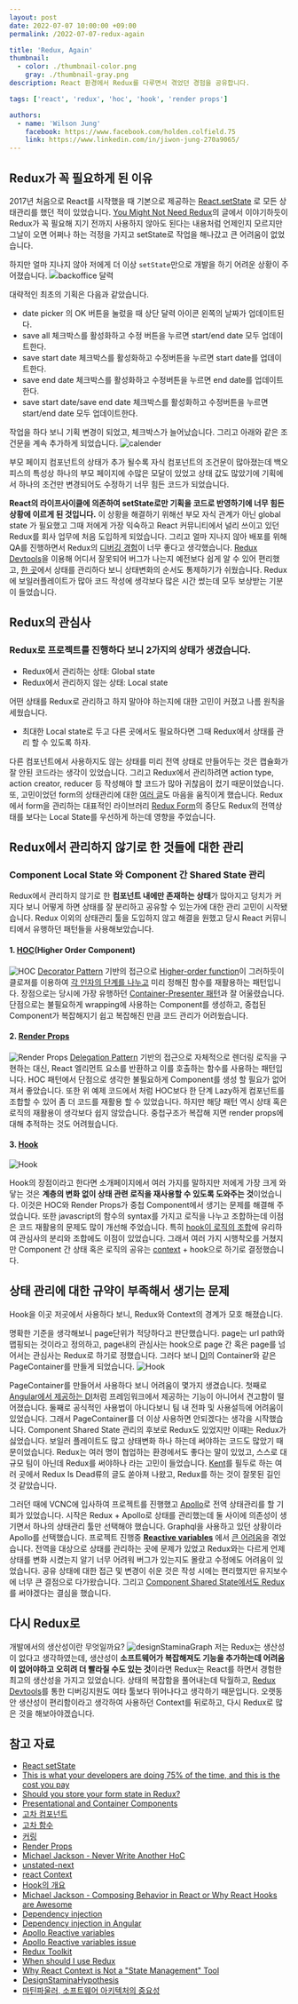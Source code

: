 ```yaml
---
layout: post
date: 2022-07-07 10:00:00 +09:00
permalink: /2022-07-07-redux-again

title: 'Redux, Again'
thumbnail:
  - color: ./thumbnail-color.png
    gray: ./thumbnail-gray.png
description: React 환경에서 Redux를 다루면서 겪었던 경험을 공유합니다.

tags: ['react', 'redux', 'hoc', 'hook', 'render props']

authors:
  - name: 'Wilson Jung'
    facebook: https://www.facebook.com/holden.colfield.75
    link: https://www.linkedin.com/in/jiwon-jung-270a9065/
---
```


## Redux가 꼭 필요하게 된 이유

2017년 처음으로 React를 시작했을 때 기본으로 제공하는 [React.setState](https://ko.reactjs.org/docs/faq-state.html#what-does-setstate-do) 로 모든 상태관리를 했던 적이 있었습니다. [You Might Not Need Redux](https://medium.com/@dan_abramov/you-might-not-need-redux-be46360cf367)의 글에서 이야기하듯이 Redux가 꼭 필요해 지기 전까지 사용하지 않아도 된다는 내용처럼 언제인지 모르지만 그날이 오면 어쩌나 하는 걱정을 가지고 setState로 작업을 해나갔고 큰 어려움이 없었습니다.

하지만 얼마 지나지 않아 저에게 더 이상 `setState`만으로 개발을 하기 어려운 상황이 주어졌습니다.
![backoffice 달력](./calendar.png)

대략적인 최초의 기획은 다음과 같았습니다.

- date picker 의 OK 버튼을 눌렀을 때 상단 달력 아이콘 왼쪽의 날짜가 업데이트된다.
- save all 체크박스를 활성화하고 수정 버튼을 누르면 start/end date 모두 업데이트한다.
- save start date 체크박스를 활성화하고 수정버튼을 누르면 start date를 업데이트한다.
- save end date 체크박스를 활성화하고 수정버튼을 누르면 end date를 업데이트 한다.
- save start date/save end date 체크박스를 활성화하고 수정버튼을 누르면 start/end date 모두 업데이트한다.

작업을 하다 보니 기획 변경이 되었고, 체크박스가 늘어났습니다. 그리고 아래와 같은 조건문을 계속 추가하게 되었습니다.
![calender](./code1.png)

부모 페이지 컴포넌트의 상태가 추가 될수록 자식 컴포넌트의 조건문이 많아졌는데 백오피스의 특성상 하나의 부모 페이지에 수많은 모달이 있었고 상태 값도 많았기에 기획에서 하나의 조건만 변경되어도 수정하기 너무 힘든 코드가 되었습니다.

**React의 라이프사이클에 의존하여 setState로만 기획을 코드로 반영하기에 너무 힘든 상황에 이르게 된 것입니다.** 이 상황을 해결하기 위해선 부모 자식 관계가 아닌 global state 가 필요했고 그때 저에게 가장 익숙하고 React 커뮤니티에서 널리 쓰이고 있던 Redux를 회사 업무에 처음 도입하게 되었습니다. 그리고 얼마 지나지 않아 배포를 위해 QA를 진행하면서 Redux의 [디버깅 경험](https://coralogix.com/blog/this-is-what-your-developers-are-doing-75-of-the-time-and-this-is-the-cost-you-pay/)이 너무 좋다고 생각했습니다. [Redux Devtools](https://chrome.google.com/webstore/detail/redux-devtools/lmhkpmbekcpmknklioeibfkpmmfibljd?hl=ko)을 이용해 어디서 잘못되어 버그가 나는지 예전보다 쉽게 알 수 있어 편리했고, [한 곳](https://redux.js.org/understanding/thinking-in-redux/three-principles#single-source-of-truth)에서 상태를 관리하다 보니 상태변화의 순서도 통제하기가 쉬웠습니다. Redux에 보일러플레이트가 많아 코드 작성에 생각보다 많은 시간 썼는데 모두 보상받는 기분이 들었습니다.

## Redux의 관심사

### Redux로 프로젝트를 진행하다 보니 2가지의 상태가 생겼습니다.

- Redux에서 관리하는 상태: Global state
- Redux에서 관리하지 않는 상태: Local state

어떤 상태를 Redux로 관리하고 하지 말아야 하는지에 대한 고민이 커졌고 나름 원칙을 세웠습니다.

- 최대한 Local state로 두고 다른 곳에서도 필요하다면 그때 Redux에서 상태를 관리 할 수 있도록 하자.

다른 컴포넌트에서 사용하지도 않는 상태를 미리 전역 상태로 만들어두는 것은 캡슐화가 잘 안된 코드라는 생각이 있었습니다. 그리고 Redux에서 관리하려면 action type, action creator, reducer 등 작성해야 할 코드가 많아 귀찮음이 컸기 때문이었습니다. 또, 고민이었던 form의 상태관리에 대한 [여러 글](https://goshacmd.com/should-i-put-form-state-into-redux/)도 마음을 움직이게 했습니다. Redux에서 form을 관리하는 대표적인 라이브러리 [Redux Form](https://redux-form.com/8.3.0/)의 중단도 Redux의 전역상태를 보다는 Local State를 우선하게 하는데 영향을 주었습니다.

## Redux에서 관리하지 않기로 한 것들에 대한 관리

### Component Local State 와 Component 간 Shared State 관리

Redux에서 관리하지 않기로 한 **컴포넌트 내에만 존재하는 상태**가 많아지고 덩치가 커지다 보니 어떻게 하면 상태를 잘 분리하고 공유할 수 있는가에 대한 관리 고민이 시작됐습니다. Redux 이외의 상태관리 툴을 도입하지 않고 해결을 원했고 당시 React 커뮤니티에서 유행하던 패턴들을 사용해보았습니다.

#### 1. [HOC](https://ko.reactjs.org/docs/higher-order-components.html#gatsby-focus-wrapper)(Higher Order Component)

![HOC](./hoc.png)
[Decorator Pattern](https://en.wikipedia.org/wiki/Decorator_pattern) 기반의 접근으로 [Higher-order function](https://ko.wikipedia.org/wiki/%EA%B3%A0%EC%B0%A8_%ED%95%A8%EC%88%98)이 그러하듯이 클로져를 이용하여 [각 인자의 단계를 나누고](https://ko.wikipedia.org/wiki/%EC%BB%A4%EB%A7%81) 미리 정해진 함수를 재활용하는 패턴입니다.
장점으로는 당시에 가장 유행하던 [Container-Presenter 패턴](https://medium.com/@dan_abramov/smart-and-dumb-components-7ca2f9a7c7d0)과 잘 어울렸습니다. 단점으로는 불필요하게 wrapping에 사용하는 Component를 생성하고, 중첩된 Component가 복잡해지기 쉽고 복잡해진 만큼 코드 관리가 어려웠습니다.

#### 2. [Render Props](https://ko.Reactjs.org/docs/render-props.html)

![Render Props](./render_props.png)
[Delegation Pattern](https://en.wikipedia.org/wiki/Delegation_pattern) 기반의 접근으로 자체적으로 렌더링 로직을 구현하는 대신, React 엘리먼트 요소를 반환하고 이를 호출하는 함수를 사용하는 패턴입니다. HOC 패턴에서 단점으로 생각한 불필요하게 Component를 생성 할 필요가 없어져서 좋았습니다. 또한 위 예제 코드에서 처럼 HOC보다 한 단계 Lazy하게 컴포넌트를 조합할 수 있어 좀 더 코드를 재활용 할 수 있었습니다. 하지만 해당 패턴 역시 상태 혹은 로직의 재활용이 생각보다 쉽지 않았습니다. 중첩구조가 복잡해 지면 render props에 대해 추적하는 것도 어려웠습니다.

#### 3. [Hook](https://ko.reactjs.org/docs/hooks-intro.html)

![Hook](./code6.png)

Hook의 장점이라고 한다면 소개페이지에서 여러 가지를 말하지만 저에게 가장 크게 와닿는 것은 **계층의 변화 없이 상태 관련 로직을 재사용할 수 있도록 도와주는 것**이었습니다. 이것은 HOC와 Render Props가 중첩 Component에서 생기는 문제를 해결해 주었습니다. 또한 javascript의 함수의 syntax를 가지고 로직을 나누고 조합하는데 이점은 코드 재활용의 문제도 많이 개선해 주었습니다. 특히 [hook이 로직의 조합](https://youtu.be/nUzLlHFVXx0)에 유리하여 관심사의 분리와 조합에도 이점이 있었습니다. 그래서 여러 가지 시행착오를 거쳤지만 Component 간 상태 혹은 로직의 공유는 [context](https://ko.reactjs.org/docs/context.html) + hook으로 하기로 결정했습니다.

## 상태 관리에 대한 규약이 부족해서 생기는 문제

Hook을 이곳 저곳에서 사용하다 보니, Redux와 Context의 경계가 모호 해졌습니다.

명확한 기준을 생각해보니 page단위가 적당하다고 판단했습니다. page는 url path와 맵핑되는 것이라고 정의하고, page내의 관심사는 hook으로 page 간 혹은 page를 넘어서는 관심사는 Redux로 하기로 정했습니다. 그러다 보니 [DI](https://en.wikipedia.org/wiki/Dependency_injection)의 Container와 같은 PageContainer를 만들게 되었습니다.
![Hook](./code7.png)

PageContainer를 만들어서 사용하다 보니 어려움이 몇가지 생겼습니다. 첫째로 [Angular에서 제공하는 DI](https://angular.io/guide/dependency-injection)처럼 프레임워크에서 제공하는 기능이 아니어서 견고함이 떨어졌습니다. 둘째로 공식적인 사용법이 아니다보니 팀 내 전파 및 사용설득에 어려움이 있었습니다. 그래서 PageContainer를 더 이상 사용하면 안되겠다는 생각을 시작했습니다.
Component Shared State 관리의 후보로 Redux도 있었지만 이때는 Redux가 싫었습니다. 보일러 플레이트도 많고 상태변화 하나 하는데 써야하는 코드도 많았기 때문이었습니다. Redux는 여러 명이 협업하는 환경에서도 좋다는 말이 있었고, 스스로 대규모 팀이 아닌데 Redux를 써야하나 라는 고민이 들었습니다. [Kent](https://twitter.com/kentcdodds)를 필두로 하는 여러 곳에서 Redux Is Dead류의 글도 쏟아져 나왔고, Redux를 하는 것이 잘못된 길인 것 같았습니다.

그러던 때에 VCNC에 입사하여 프로젝트를 진행했고 [Apollo](https://www.apollographql.com/)로 전역 상태관리를 할 기회가 있었습니다. 시작은 Redux + Apollo로 상태를 관리했는데 둘 사이에 의존성이 생기면서 하나의 상태관리 툴만 선택해야 했습니다. Graphql을 사용하고 있던 상황이라 Apollo를 선택했습니다. 프로젝트 진행중 **[Reactive variables](https://www.apollographql.com/docs/react/local-state/reactive-variables/)** 에서 [큰 어려움](https://github.com/apollographql/apollo-client/commit/412bb4d5b84dd9d011b3fbd93138ee4b44815f7c)을 겪었습니다. 전역을 대상으로 상태를 관리하는 곳에 문제가 있었고 Redux와는 다르게 언제 상태를 변화 시켰는지 알기 너무 어려워 버그가 있는지도 몰랐고 수정에도 어려움이 있었습니다. 공유 상태에 대한 접근 및 변경이 쉬운 것은 작성 시에는 편리했지만 유지보수에 너무 큰 결점으로 다가왔습니다. 그리고 [Component Shared State에서도 Redux](https://redux.js.org/faq/general#when-should-i-use-redux)를 써야겠다는 결심을 했습니다.

## 다시 Redux로

개발에서의 생산성이란 무엇일까요?
![designStaminaGraph](./designStaminaGraph.png)
저는 Redux는 생산성이 없다고 생각하였는데,
생산성이 **소프트웨어가 복잡해져도 기능을 추가하는데 어려움이 없어야하고 오히려 더 빨라질 수도 있는 것**이라면 Redux는 React를 하면서 경험한 최고의 생산성을 가지고 있었습니다.
상태의 복잡함을 풀어내는데 탁월하고, [Redux Devtools](https://chrome.google.com/webstore/detail/redux-devtools/lmhkpmbekcpmknklioeibfkpmmfibljd?hl=ko)를 통한 디버깅지원도 여타 툴보다 뛰어나다고 생각하기 때문입니다.
오랫동안 생산성이 편리함이라고 생각하여 사용하던 Context를 뒤로하고, 다시 Redux로 많은 것을 해보아야겠습니다.

## 참고 자료

- [React setState](https://ko.reactjs.org/docs/faq-state.html#what-does-setstate-do)
- [This is what your developers are doing 75% of the time, and this is the cost you pay](https://coralogix.com/blog/this-is-what-your-developers-are-doing-75-of-the-time-and-this-is-the-cost-you-pay)
- [Should you store your form state in Redux?](https://goshacmd.com/should-i-put-form-state-into-redux)
- [Presentational and Container Components](https://medium.com/@dan_abramov/smart-and-dumb-components-7ca2f9a7c7d0)
- [고차 컴포넌트](https://ko.reactjs.org/docs/higher-order-components.html#gatsby-focus-wrapper)
- [고차 함수](https://ko.wikipedia.org/wiki/%EA%B3%A0%EC%B0%A8_%ED%95%A8%EC%88%98)
- [커링](https://ko.wikipedia.org/wiki/%EC%BB%A4%EB%A7%81)
- [Render Props](https://ko.reactjs.org/docs/render-props.html)
- [Michael Jackson - Never Write Another HoC](https://www.youtube.com/watch?v=BcVAq3YFiuc)
- [unstated-next](https://github.com/jamiebuilds/unstated-next)
- [react Context](https://ko.reactjs.org/docs/context.html)
- [Hook의 개요](https://ko.reactjs.org/docs/hooks-intro.html)
- [Michael Jackson - Composing Behavior in React or Why React Hooks are Awesome](https://youtu.be/nUzLlHFVXx0)
- [Dependency injection](https://en.wikipedia.org/wiki/Dependency_injection)
- [Dependency injection in Angular](https://angular.io/guide/dependency-injection)
- [Apollo Reactive variables](https://www.apollographql.com/docs/react/local-state/reactive-variables/)
- [Apollo Reactive variables issue](https://github.com/apollographql/apollo-client/commit/412bb4d5b84dd9d011b3fbd93138ee4b44815f7c)
- [Redux Toolkit](https://redux-toolkit.js.org/)
- [When should I use Redux](https://blog.isquaredsoftware.com/presentations/2018-03-redux-fundamentals/#/31)
- [Why React Context is Not a "State Management" Tool](https://blog.isquaredsoftware.com/2021/01/context-redux-differences)
- [DesignStaminaHypothesis](https://martinfowler.com/bliki/DesignStaminaHypothesis.html)
- [마틴파울러, 소프트웨어 아키텍처의 중요성](https://youtu.be/4E1BHTvhB7Y?t=698)
